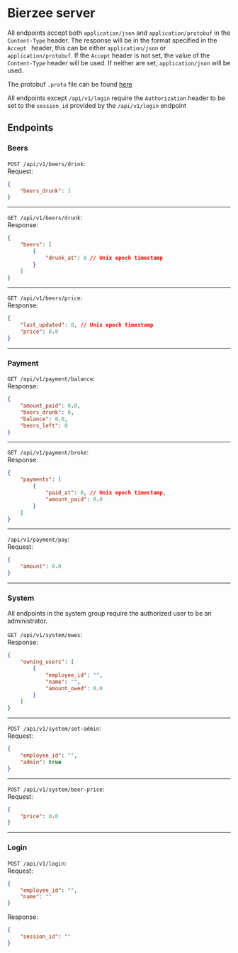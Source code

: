 # Bierzee server

All endpoints accept both `application/json` and `application/protobuf` in the `Content-Type` header. The response will be in the format specified in the `Accept ` header, this can be either `application/json` or `application/protobuf`. If the `Accept` header is not set, the value of the `Content-Type` header will be used. If neither are set, `application/json` will be used.

The protobuf `.proto` file can be found [here](./proto/src/items.proto)

All endpoints except `/api/v1/login` require the `Authorization` header to be set to the `session_id` provided by the `/api/v1/login` endpoint

## Endpoints
### Beers
`POST /api/v1/beers/drink`:  
Request:
```json
{
    "beers_drunk": 1
}
```
---
`GET /api/v1/beers/drunk`:  
Response:
```json
{
    "beers": [
        {
            "drunk_at": 0 // Unix epoch timestamp
        }
    ]
}
```
---
`GET /api/v1/beers/price`:  
Response:
```json
{
    "last_updated": 0, // Unix epoch timestamp
    "price": 0.0
}
```
---
### Payment

`GET /api/v1/payment/balance`:  
Response:
```json
{
    "amount_paid": 0.0,
    "beers_drunk": 0,
    "balance": 0.0,
    "beers_left": 0
}
```
---
`GET /api/v1/payment/broke`:  
Response:
```json
{
    "payments": [
        {
            "paid_at": 0, // Unix epoch timestamp,
            "amount_paid": 0.0
        }
    ]
}
```
---
`/api/v1/payment/pay`:  
Request:
```json
{
    "amount": 0.0
}
```
---
### System
All endpoints in the system group require the authorized user to be an administrator.

`GET /api/v1/system/owes`:  
Response:
```json
{
    "owning_users": [
        {
            "employee_id": "",
            "name": "",
            "amount_owed": 0.0
        }
    ]
}
```
---
`POST /api/v1/system/set-admin`:  
Request:
```json
{
    "employee_id": "",
    "admin": true
}
```
---
`POST /api/v1/system/beer-price`:  
Request:
```json
{
    "price": 0.0
}
```
---
### Login
`POST /api/v1/login`:  
Request:
```json
{
    "employee_id": "",
    "name": ""
}
```
Response:
```json
{
    "session_id": ""
}
```
